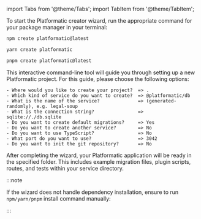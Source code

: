 import Tabs from '@theme/Tabs';
import TabItem from '@theme/TabItem';

To start the Platformatic creator wizard, run the appropriate command for your package manager in your terminal:

<Tabs groupId="package-manager-create">
<TabItem value="npm" label="npm">

```bash
npm create platformatic@latest
```

</TabItem>
<TabItem value="yarn" label="yarn">

```bash
yarn create platformatic
```

</TabItem>
<TabItem value="pnpm" label="pnpm">

```bash
pnpm create platformatic@latest
```

</TabItem>
</Tabs>

This interactive command-line tool will guide you through setting up a new Platformatic project. For this guide, please choose the following options:

```
- Where would you like to create your project?  => .
- Which kind of service do you want to create?  => @platformatic/db 
- What is the name of the service?              => (generated-randomly), e.g. legal-soup
- What is the connection string?                => sqlite://./db.sqlite
- Do you want to create default migrations?     => Yes
- Do you want to create another service?        => No
- Do you want to use TypeScript?                => No
- What port do you want to use?                 => 3042
- Do you want to init the git repository?       => No
```

After completing the wizard, your Platformatic application will be ready in the specified folder. This includes example migration files, plugin scripts, routes, and tests within your service directory.

:::note

If the wizard does not handle dependency installation, ensure to run `npm/yarn/pnpm` install command manually:

:::
